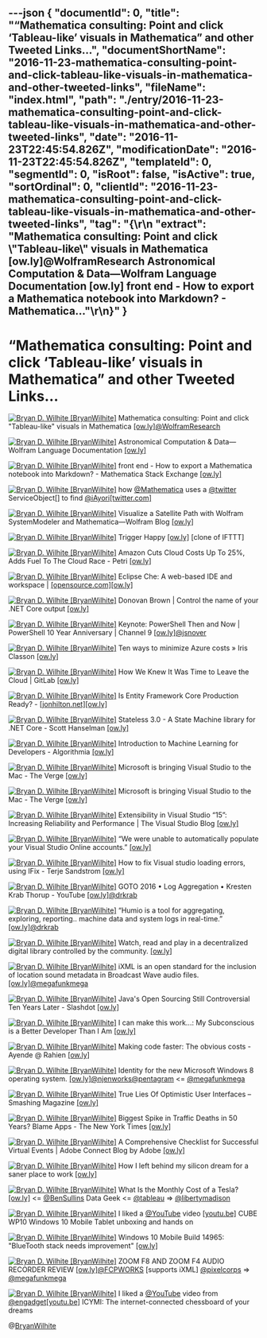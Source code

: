 ---json
{
  "documentId": 0,
  "title": "“Mathematica consulting: Point and click ‘Tableau-like’ visuals in Mathematica” and other Tweeted Links…",
  "documentShortName": "2016-11-23-mathematica-consulting-point-and-click-tableau-like-visuals-in-mathematica-and-other-tweeted-links",
  "fileName": "index.html",
  "path": "./entry/2016-11-23-mathematica-consulting-point-and-click-tableau-like-visuals-in-mathematica-and-other-tweeted-links",
  "date": "2016-11-23T22:45:54.826Z",
  "modificationDate": "2016-11-23T22:45:54.826Z",
  "templateId": 0,
  "segmentId": 0,
  "isRoot": false,
  "isActive": true,
  "sortOrdinal": 0,
  "clientId": "2016-11-23-mathematica-consulting-point-and-click-tableau-like-visuals-in-mathematica-and-other-tweeted-links",
  "tag": "{\r\n  \"extract\": \"Mathematica consulting: Point and click \\\"Tableau-like\\\" visuals in Mathematica [ow.ly]@WolframResearch Astronomical Computation & Data—Wolfram Language Documentation [ow.ly] front end - How to export a Mathematica notebook into Markdown? - Mathematica...\"\r\n}"
}
---

# “Mathematica consulting: Point and click ‘Tableau-like’ visuals in Mathematica” and other Tweeted Links…

[<img alt="Bryan D. Wilhite [BryanWilhite]" src="https://songhay.blob.core.windows.net/shared-social-twitter/BryanWilhite.jpeg">](http://t.co/UNdqV0Z1zz "Bryan D. Wilhite [BryanWilhite]") Mathematica consulting: Point and click "Tableau-like" visuals in Mathematica [[ow.ly]](http://ibnhconsulting.blogspot.com/2012/12/point-and-click-tableau-like-visuals-in.html)[@WolframResearch](http://twitter.com/WolframResearch)

[<img alt="Bryan D. Wilhite [BryanWilhite]" src="https://songhay.blob.core.windows.net/shared-social-twitter/BryanWilhite.jpeg">](http://t.co/UNdqV0Z1zz "Bryan D. Wilhite [BryanWilhite]") Astronomical Computation & Data—Wolfram Language Documentation [[ow.ly]](https://reference.wolfram.com/language/guide/AstronomicalComputationAndData.html)

[<img alt="Bryan D. Wilhite [BryanWilhite]" src="https://songhay.blob.core.windows.net/shared-social-twitter/BryanWilhite.jpeg">](http://t.co/UNdqV0Z1zz "Bryan D. Wilhite [BryanWilhite]") front end - How to export a Mathematica notebook into Markdown? - Mathematica Stack Exchange [[ow.ly]](https://mathematica.stackexchange.com/questions/84556/how-to-export-a-mathematica-notebook-into-markdown)

[<img alt="Bryan D. Wilhite [BryanWilhite]" src="https://songhay.blob.core.windows.net/shared-social-twitter/BryanWilhite.jpeg">](http://t.co/UNdqV0Z1zz "Bryan D. Wilhite [BryanWilhite]") how [@Mathematica](http://twitter.com/Mathematica) uses a [@twitter](http://twitter.com/twitter) ServiceObject[] to find [@iAyori](http://twitter.com/iAyori)[[twitter.com]](https://twitter.com/BryanWilhite/status/799951654338576384/photo/1)

[<img alt="Bryan D. Wilhite [BryanWilhite]" src="https://songhay.blob.core.windows.net/shared-social-twitter/BryanWilhite.jpeg">](http://t.co/UNdqV0Z1zz "Bryan D. Wilhite [BryanWilhite]") Visualize a Satellite Path with Wolfram SystemModeler and Mathematica—Wolfram Blog [[ow.ly]](https://blog.wolfram.com/2012/08/16/visualize-a-satellite-path-with-wolfram-systemmodeler-and-mathematica/)

[<img alt="Bryan D. Wilhite [BryanWilhite]" src="https://songhay.blob.core.windows.net/shared-social-twitter/BryanWilhite.jpeg">](http://t.co/UNdqV0Z1zz "Bryan D. Wilhite [BryanWilhite]") Trigger Happy [[ow.ly]](http://ow.ly/KoRH3067Xoc) [clone of IFTTT]

[<img alt="Bryan D. Wilhite [BryanWilhite]" src="https://songhay.blob.core.windows.net/shared-social-twitter/BryanWilhite.jpeg">](http://t.co/UNdqV0Z1zz "Bryan D. Wilhite [BryanWilhite]") Amazon Cuts Cloud Costs Up To 25%, Adds Fuel To The Cloud Race - Petri [[ow.ly]](https://www.petri.com/amazon-cuts-cloud-costs-25-adds-fuel-cloud-race)

[<img alt="Bryan D. Wilhite [BryanWilhite]" src="https://songhay.blob.core.windows.net/shared-social-twitter/BryanWilhite.jpeg">](http://t.co/UNdqV0Z1zz "Bryan D. Wilhite [BryanWilhite]") Eclipse Che: A web-based IDE and workspace | [[opensource.com]](http://Opensource.com)[[ow.ly]](https://opensource.com/life/16/11/introduction-eclipse-che)

[<img alt="Bryan D. Wilhite [BryanWilhite]" src="https://songhay.blob.core.windows.net/shared-social-twitter/BryanWilhite.jpeg">](http://t.co/UNdqV0Z1zz "Bryan D. Wilhite [BryanWilhite]") Donovan Brown | Control the name of your .NET Core output [[ow.ly]](http://www.donovanbrown.com/post/Control-the-name-of-your-NET-Core-output)

[<img alt="Bryan D. Wilhite [BryanWilhite]" src="https://songhay.blob.core.windows.net/shared-social-twitter/BryanWilhite.jpeg">](http://t.co/UNdqV0Z1zz "Bryan D. Wilhite [BryanWilhite]") Keynote: PowerShell Then and Now | PowerShell 10 Year Anniversary | Channel 9 [[ow.ly]](https://channel9.msdn.com/Events/PowerShell-Team/PowerShell-10-Year-Anniversary/Keynote-PowerShell-Then-and-Now)[@jsnover](http://twitter.com/jsnover)

[<img alt="Bryan D. Wilhite [BryanWilhite]" src="https://songhay.blob.core.windows.net/shared-social-twitter/BryanWilhite.jpeg">](http://t.co/UNdqV0Z1zz "Bryan D. Wilhite [BryanWilhite]") Ten ways to minimize Azure costs » Iris Classon [[ow.ly]](http://irisclasson.com/2016/11/10/ten-ways-to-minimize-azure-costs/)

[<img alt="Bryan D. Wilhite [BryanWilhite]" src="https://songhay.blob.core.windows.net/shared-social-twitter/BryanWilhite.jpeg">](http://t.co/UNdqV0Z1zz "Bryan D. Wilhite [BryanWilhite]") How We Knew It Was Time to Leave the Cloud | GitLab [[ow.ly]](https://about.gitlab.com/blog/2016/11/10/why-choose-bare-metal/?)

[<img alt="Bryan D. Wilhite [BryanWilhite]" src="https://songhay.blob.core.windows.net/shared-social-twitter/BryanWilhite.jpeg">](http://t.co/UNdqV0Z1zz "Bryan D. Wilhite [BryanWilhite]") Is Entity Framework Core Production Ready? - [[jonhilton.net]](http://jonhilton.net)[[ow.ly]](https://jonhilton.net/2016/11/09/is-entity-framework-core-production-ready/)

[<img alt="Bryan D. Wilhite [BryanWilhite]" src="https://songhay.blob.core.windows.net/shared-social-twitter/BryanWilhite.jpeg">](http://t.co/UNdqV0Z1zz "Bryan D. Wilhite [BryanWilhite]") Stateless 3.0 - A State Machine library for .NET Core - Scott Hanselman [[ow.ly]](https://www.hanselman.com/blog/Stateless30AStateMachineLibraryForNETCore.aspx)

[<img alt="Bryan D. Wilhite [BryanWilhite]" src="https://songhay.blob.core.windows.net/shared-social-twitter/BryanWilhite.jpeg">](http://t.co/UNdqV0Z1zz "Bryan D. Wilhite [BryanWilhite]") Introduction to Machine Learning for Developers - Algorithmia [[ow.ly]](https://algorithmia.com/blog/introduction-machine-learning-developers)

[<img alt="Bryan D. Wilhite [BryanWilhite]" src="https://songhay.blob.core.windows.net/shared-social-twitter/BryanWilhite.jpeg">](http://t.co/UNdqV0Z1zz "Bryan D. Wilhite [BryanWilhite]") Microsoft is bringing Visual Studio to the Mac - The Verge [[ow.ly]](https://www.theverge.com/2016/11/14/13621116/microsoft-visual-studio-coming-to-mac)

[<img alt="Bryan D. Wilhite [BryanWilhite]" src="https://songhay.blob.core.windows.net/shared-social-twitter/BryanWilhite.jpeg">](http://t.co/UNdqV0Z1zz "Bryan D. Wilhite [BryanWilhite]") Microsoft is bringing Visual Studio to the Mac - The Verge [[ow.ly]](https://www.theverge.com/2016/11/14/13621116/microsoft-visual-studio-coming-to-mac)

[<img alt="Bryan D. Wilhite [BryanWilhite]" src="https://songhay.blob.core.windows.net/shared-social-twitter/BryanWilhite.jpeg">](http://t.co/UNdqV0Z1zz "Bryan D. Wilhite [BryanWilhite]") Extensibility in Visual Studio “15”: Increasing Reliability and Performance | The Visual Studio Blog [[ow.ly]](https://devblogs.microsoft.com/visualstudio/extensibility-in-visual-studio-15-increasing-reliability-and-performance/)

[<img alt="Bryan D. Wilhite [BryanWilhite]" src="https://songhay.blob.core.windows.net/shared-social-twitter/BryanWilhite.jpeg">](http://t.co/UNdqV0Z1zz "Bryan D. Wilhite [BryanWilhite]") “We were unable to automatically populate your Visual Studio Online accounts.” [[ow.ly]](https://docs.microsoft.com/en-us/collaborate/connect-redirect)

[<img alt="Bryan D. Wilhite [BryanWilhite]" src="https://songhay.blob.core.windows.net/shared-social-twitter/BryanWilhite.jpeg">](http://t.co/UNdqV0Z1zz "Bryan D. Wilhite [BryanWilhite]") How to fix Visual studio loading errors, using IFix - Terje Sandstrom [[ow.ly]](http://hermit.no/how-to-fix-visual-studio-loading-errors-using-ifix/)

[<img alt="Bryan D. Wilhite [BryanWilhite]" src="https://songhay.blob.core.windows.net/shared-social-twitter/BryanWilhite.jpeg">](http://t.co/UNdqV0Z1zz "Bryan D. Wilhite [BryanWilhite]") GOTO 2016 • Log Aggregation • Kresten Krab Thorup - YouTube [[ow.ly]](https://www.youtube.com/watch?v=ZlGZ0_mFlmQ)[@drkrab](http://twitter.com/drkrab)

[<img alt="Bryan D. Wilhite [BryanWilhite]" src="https://songhay.blob.core.windows.net/shared-social-twitter/BryanWilhite.jpeg">](http://t.co/UNdqV0Z1zz "Bryan D. Wilhite [BryanWilhite]") “Humio is a tool for aggregating, exploring, reporting.. machine data and system logs in real-time.” [[ow.ly]](https://www.humio.com/)[@drkrab](http://twitter.com/drkrab)

[<img alt="Bryan D. Wilhite [BryanWilhite]" src="https://songhay.blob.core.windows.net/shared-social-twitter/BryanWilhite.jpeg">](http://t.co/UNdqV0Z1zz "Bryan D. Wilhite [BryanWilhite]") Watch, read and play in a decentralized digital library controlled by the community. [[ow.ly]](https://lbry.com/)

[<img alt="Bryan D. Wilhite [BryanWilhite]" src="https://songhay.blob.core.windows.net/shared-social-twitter/BryanWilhite.jpeg">](http://t.co/UNdqV0Z1zz "Bryan D. Wilhite [BryanWilhite]") iXML is an open standard for the inclusion of location sound metadata in Broadcast Wave audio files. [[ow.ly]](https://en.wikipedia.org/wiki/IXML)[@megafunkmega](http://twitter.com/megafunkmega)

[<img alt="Bryan D. Wilhite [BryanWilhite]" src="https://songhay.blob.core.windows.net/shared-social-twitter/BryanWilhite.jpeg">](http://t.co/UNdqV0Z1zz "Bryan D. Wilhite [BryanWilhite]") Java's Open Sourcing Still Controversial Ten Years Later - Slashdot [[ow.ly]](https://developers.slashdot.org/story/16/11/13/0428203/javas-open-sourcing-still-controversial-ten-years-later?utm_source=feedly1.0mainlinkanon&utm_medium=feed)

[<img alt="Bryan D. Wilhite [BryanWilhite]" src="https://songhay.blob.core.windows.net/shared-social-twitter/BryanWilhite.jpeg">](http://t.co/UNdqV0Z1zz "Bryan D. Wilhite [BryanWilhite]") I can make this work...: My Subconscious is a Better Developer Than I Am [[ow.ly]](https://blog.johnnyreilly.com/2016/11/my-subconscious-is-better-developer.html)

[<img alt="Bryan D. Wilhite [BryanWilhite]" src="https://songhay.blob.core.windows.net/shared-social-twitter/BryanWilhite.jpeg">](http://t.co/UNdqV0Z1zz "Bryan D. Wilhite [BryanWilhite]") Making code faster: The obvious costs - Ayende @ Rahien [[ow.ly]](https://ayende.com/blog/176035/making-code-faster-the-obvious-costs?Key=904d0bc1-457b-472a-afe0-f839d0d0a428)

[<img alt="Bryan D. Wilhite [BryanWilhite]" src="https://songhay.blob.core.windows.net/shared-social-twitter/BryanWilhite.jpeg">](http://t.co/UNdqV0Z1zz "Bryan D. Wilhite [BryanWilhite]") Identity for the new Microsoft Windows 8 operating system. [[ow.ly]](http://www.pentagram.com/#/projects/89434)[@njenworks](http://twitter.com/njenworks)[@pentagram](http://twitter.com/pentagram) <= [@megafunkmega](http://twitter.com/megafunkmega)

[<img alt="Bryan D. Wilhite [BryanWilhite]" src="https://songhay.blob.core.windows.net/shared-social-twitter/BryanWilhite.jpeg">](http://t.co/UNdqV0Z1zz "Bryan D. Wilhite [BryanWilhite]") True Lies Of Optimistic User Interfaces – Smashing Magazine [[ow.ly]](https://www.smashingmagazine.com/2016/11/true-lies-of-optimistic-user-interfaces/)

[<img alt="Bryan D. Wilhite [BryanWilhite]" src="https://songhay.blob.core.windows.net/shared-social-twitter/BryanWilhite.jpeg">](http://t.co/UNdqV0Z1zz "Bryan D. Wilhite [BryanWilhite]") Biggest Spike in Traffic Deaths in 50 Years? Blame Apps - The New York Times [[ow.ly]](https://www.nytimes.com/2016/11/16/business/tech-distractions-blamed-for-rise-in-traffic-fatalities.html?_r=0)

[<img alt="Bryan D. Wilhite [BryanWilhite]" src="https://songhay.blob.core.windows.net/shared-social-twitter/BryanWilhite.jpeg">](http://t.co/UNdqV0Z1zz "Bryan D. Wilhite [BryanWilhite]") A Comprehensive Checklist for Successful Virtual Events | Adobe Connect Blog by Adobe [[ow.ly]](https://blogs.adobe.com/adobeconnect/2016/11/a-comprehensive-checklist-for-successful-virtual-events.html)

[<img alt="Bryan D. Wilhite [BryanWilhite]" src="https://songhay.blob.core.windows.net/shared-social-twitter/BryanWilhite.jpeg">](http://t.co/UNdqV0Z1zz "Bryan D. Wilhite [BryanWilhite]") How I left behind my silicon dream for a saner place to work [[ow.ly]](https://m.signalvnoise.com:443/how-i-left-behind-my-silicon-dream-for-a-saner-place-to-work/#.j3u7en1sq)

[<img alt="Bryan D. Wilhite [BryanWilhite]" src="https://songhay.blob.core.windows.net/shared-social-twitter/BryanWilhite.jpeg">](http://t.co/UNdqV0Z1zz "Bryan D. Wilhite [BryanWilhite]") What Is the Monthly Cost of a Tesla? [[ow.ly]](https://www.youtube.com/watch?v=bNKVb_KMh7g) <= [@BenSullins](http://twitter.com/BenSullins) Data Geek <= [@tableau](http://twitter.com/tableau) => [@libertymadison](http://twitter.com/libertymadison)

[<img alt="Bryan D. Wilhite [BryanWilhite]" src="https://songhay.blob.core.windows.net/shared-social-twitter/BryanWilhite.jpeg">](http://t.co/UNdqV0Z1zz "Bryan D. Wilhite [BryanWilhite]") I liked a [@YouTube](http://twitter.com/YouTube) video [[youtu.be]](http://youtu.be/NhGyoUfRJEE?a) CUBE WP10 Windows 10 Mobile Tablet unboxing and hands on

[<img alt="Bryan D. Wilhite [BryanWilhite]" src="https://songhay.blob.core.windows.net/shared-social-twitter/BryanWilhite.jpeg">](http://t.co/UNdqV0Z1zz "Bryan D. Wilhite [BryanWilhite]") Windows 10 Mobile Build 14965: "BlueTooth stack needs improvement" [[ow.ly]](https://www.youtube.com/watch?v=V7yVZKYISz0)

[<img alt="Bryan D. Wilhite [BryanWilhite]" src="https://songhay.blob.core.windows.net/shared-social-twitter/BryanWilhite.jpeg">](http://t.co/UNdqV0Z1zz "Bryan D. Wilhite [BryanWilhite]") ZOOM F8 AND ZOOM F4 AUDIO RECORDER REVIEW [[ow.ly]](https://www.fcpworks.com/tag/proapps/)[@FCPWORKS](http://twitter.com/FCPWORKS) [supports iXML] [@pixelcorps](http://twitter.com/pixelcorps) => [@megafunkmega](http://twitter.com/megafunkmega)

[<img alt="Bryan D. Wilhite [BryanWilhite]" src="https://songhay.blob.core.windows.net/shared-social-twitter/BryanWilhite.jpeg">](http://t.co/UNdqV0Z1zz "Bryan D. Wilhite [BryanWilhite]") I liked a [@YouTube](http://twitter.com/YouTube) video from [@engadget](http://twitter.com/engadget)[[youtu.be]](http://youtu.be/jsBkNI12V7A?a) ICYMI: The internet-connected chessboard of your dreams

@[BryanWilhite](https://twitter.com/BryanWilhite)
